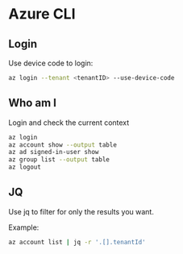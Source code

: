 # Azure CLI

## Login

Use device code to login:

```bash
az login --tenant <tenantID> --use-device-code
```

## Who am I

Login and check the current context

```bash
az login
az account show --output table
az ad signed-in-user show
az group list --output table
az logout
```

## JQ

Use jq to filter for only the results you want.

Example:

```bash
az account list | jq -r '.[].tenantId'
```
